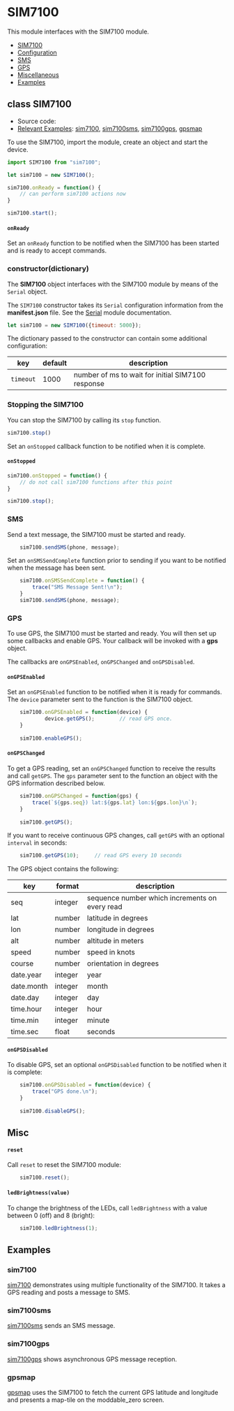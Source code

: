 # SIM7100

This module interfaces with the SIM7100 module.

* [SIM7100](#SIM7100)
* [Configuration](#configuration)
* [SMS](#sms)
* [GPS](#gps)
* [Miscellaneous](#misc)
* [Examples](#examples)

<a id="SIM7100"></a>
## class SIM7100

* Source code:
* [Relevant Examples](#examples): [sim7100](examples/sim7100), [sim7100sms](examples/sim7100sms), [sim7100gps](examples/sim7100gps), [gpsmap](examples/gpsmap)

To use the SIM7100, import the module, create an object and start the device.

```js
import SIM7100 from "sim7100";

let sim7100 = new SIM7100();

sim7100.onReady = function() {
	// can perform sim7100 actions now
}

sim7100.start();
```

#### `onReady`

Set an `onReady` function to be notified when the SIM7100 has been started and is ready to accept commands.



<a id="configuration"></a>
### constructor(dictionary)

The **SIM7100** object interfaces with the SIM7100 module by means of the `Serial` object.

The `SIM7100` constructor takes its `Serial` configuration information from the **manifest.json** file. See the [Serial](../serial/SerialModule.md) module documentation.

```js
let sim7100 = new SIM7100({timeout: 5000});
```

The dictionary passed to the constructor can contain some additional configuration:

key | default | description
---|----|---
`timeout` | 1000 | number of ms to wait for initial SIM7100 response

### Stopping the SIM7100

You can stop the SIM7100 by calling its `stop` function. 

```js
sim7100.stop()
```

Set an `onStopped` callback function to be notified when it is complete.

#### `onStopped`

```js
sim7100.onStopped = function() {
	// do not call sim7100 functions after this point
}

sim7100.stop();
```

<a id="sms"></a>
### SMS

Send a text message, the SIM7100 must be started and ready.

```js
	sim7100.sendSMS(phone, message);
```

Set an `onSMSSendComplete` function prior to sending if you want to be notified when the message has been sent.

```js
	sim7100.onSMSSendComplete = function() {
		trace("SMS Message Sent!\n");
	}
	sim7100.sendSMS(phone, message);
```

<a id="gps"></a>
### GPS

To use GPS, the SIM7100 must be started and ready. You will then set up some callbacks and enable GPS. Your callback will be invoked with a **gps** object.

The callbacks are `onGPSEnabled`, `onGPSChanged` and `onGPSDisabled`.

#### `onGPSEnabled`

Set an `onGPSEnabled` function to be notified when it is ready for commands. The `device` parameter sent to the function is the SIM7100 object.

```js
	sim7100.onGPSEnabled = function(device) {
			device.getGPS();		// read GPS once.
	}
	
	sim7100.enableGPS();
```

#### `onGPSChanged`

To get a GPS reading, set an `onGPSChanged` function to receive the results and call `getGPS`. The `gps` parameter sent to the function an object with the GPS information described below.

```js
	sim7100.onGPSChanged = function(gps) {
		trace(`${gps.seq}) lat:${gps.lat} lon:${gps.lon}\n`);
	}
	
	sim7100.getGPS();
```

If you want to receive continuous GPS changes, call `getGPS` with an optional `interval` in seconds:

```js
	sim7100.getGPS(10);		// read GPS every 10 seconds
```

The GPS object contains the following:

key | format | description
----|--------|------------
seq | integer | sequence number which increments on every read
lat | number | latitude in degrees
lon | number | longitude in degrees
alt | number | altitude in meters
speed | number | speed in knots
course | number | orientation in degrees
date.year | integer | year
date.month | integer | month
date.day | integer | day
time.hour | integer | hour
time.min | integer | minute
time.sec | float | seconds

#### `onGPSDisabled`

To disable GPS, set an optional `onGPSDisabled` function to be notified when it is complete:

```js
	sim7100.onGPSDisabled = function(device) {
		trace("GPS done.\n");
	}
	
	sim7100.disableGPS();
```


<a id="misc"></a>
## Misc

#### `reset`

Call `reset` to reset the SIM7100 module:

```js
	sim7100.reset();
```

#### `ledBrightness(value)`
To change the brightness of the LEDs, call `ledBrightness` with a value between 0 (off) and 8 (bright):

```js
	sim7100.ledBrightness(1);
```

<a id="examples"></a>
## Examples


### sim7100
[sim7100](examples/sim7100) demonstrates using multiple functionality of the SIM7100. It takes a GPS reading and posts a message to SMS.

### sim7100sms
[sim7100sms](examples/sim7100sms) sends an SMS message.

### sim7100gps
[sim7100gps](examples/sim7100gps) shows asynchronous GPS message reception.

### gpsmap
[gpsmap](examples/gpsmap) uses the SIM7100 to fetch the current GPS latitude and longitude and presents a map-tile on the moddable_zero screen.